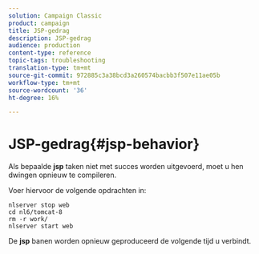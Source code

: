 ```yaml
---
solution: Campaign Classic
product: campaign
title: JSP-gedrag
description: JSP-gedrag
audience: production
content-type: reference
topic-tags: troubleshooting
translation-type: tm+mt
source-git-commit: 972885c3a38bcd3a260574bacbb3f507e11ae05b
workflow-type: tm+mt
source-wordcount: '36'
ht-degree: 16%

---
```



# JSP-gedrag{#jsp-behavior}

Als bepaalde **jsp** taken niet met succes worden uitgevoerd, moet u hen dwingen opnieuw te compileren.

Voer hiervoor de volgende opdrachten in:

```
nlserver stop web
cd nl6/tomcat-8
rm -r work/
nlserver start web
```

De **jsp** banen worden opnieuw geproduceerd de volgende tijd u verbindt.
